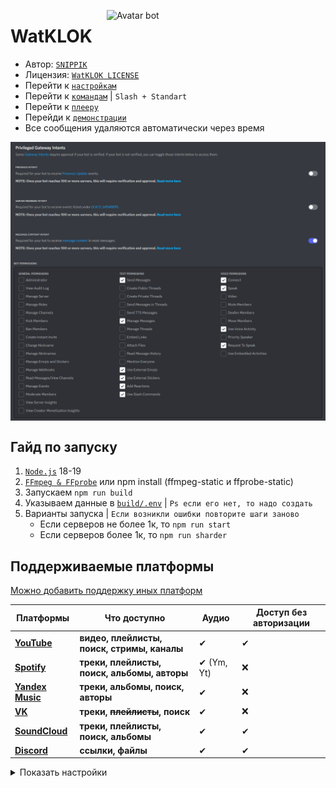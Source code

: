 [<img align="right" alt="Avatar bot" width="350px" src="https://media.discordapp.net/attachments/1016995045783633940/1066418989061910558/Icon_NG.png" />](https://discordapp.com/users/623170593268957214)
# WatKLOK
- Автор: [`SNIPPIK`](https://github.com/SNIPPIK)
- Лицензия: [`WatKLOK LICENSE`](LICENSE.md)
- Перейти к [`настройкам`](db/Config.json)
- Перейти к [`командам`](src/Handler/Commands) | `Slash + Standart`
- Перейти к [`плееру`](src/AudioPlayer)
- Перейди к [`демонстрации`](https://www.youtube.com/watch?v=ncvpyWaxycw)
- Все сообщения удаляются автоматически через время

<img align="center" alt="PGI Settings" width="1000px" src="https://github.com/SNIPPIK/WatKLOK/blob/v2/.github/resource/PGI.png?raw=true" />

<img align="center" alt="Bot Permissions" width="1000px" src="https://github.com/SNIPPIK/WatKLOK/blob/v2/.github/resource/Bot Permissions.png?raw=true" />

## Гайд по запуску
1. [`Node.js`](https://nodejs.org/ru/) 18-19
2. [`FFmpeg & FFprobe`](https://ffmpeg.org/) или npm install (ffmpeg-static и ffprobe-static)
3. Запускаем `npm run build`
4. Указываем данные в [`build/.env`](build/.env) | `Ps если его нет, то надо создать`
5. Варианты запуска | `Если возникли ошибки повторите шаги заново`
   - Если серверов не более 1к, то `npm run start`
   - Если серверов более 1к, то `npm run sharder`

## Поддерживаемые платформы
[Можно добавить поддержку иных платформ](src/AudioPlayer/Structures/SongSupport.ts)

| Платформы                                    | Что доступно                                 | Аудио                    | Доступ без авторизации |
|----------------------------------------------|----------------------------------------------|--------------------------|------------------------|
| [**YouTube**](https://www.youtube.com/)      | **видео, плейлисты, поиск, стримы, каналы**  | ✔                        | ✔                     |
| [**Spotify**](https://open.spotify.com/)     | **треки, плейлисты, поиск, альбомы, авторы** | ✔ (Ym, Yt)               | ❌                    |
| [**Yandex Music**](https://music.yandex.ru/) | **треки, альбомы, поиск, авторы**            | ✔                        | ❌                    |
| [**VK**](https://vk.com/)                    | **треки, ~~плейлисты~~, поиск**              | ✔                        | ❌                    |
| [**SoundCloud**](https://soundcloud.com/)    | **треки, плейлисты, поиск, альбомы**         | ✔                        | ✔                     |
| [**Discord**](https://discord.com/)          | **ссылки, файлы**                            | ✔                        | ✔                     |

<details>
  <summary>Показать настройки</summary>

### Настройки
1. [`.env`](.env) | для не публичных данных
   ```dotenv
    TOKEN="" #Discord bot token
    SPOTIFY_ID="" #Spotify client id
    SPOTIFY_SECRET="" #Spotify client secket
    SOUNDCLOUD="" #Soundcloud client id
    VK_TOKEN="" #Vk auth token (user token, not a bot token)
    YANDEX="" #Ссылка для получения токена https://oauth.yandex.ru/authorize?response_type=token&client_id=23cabbbdc6cd418abb4b39c32c41195d
   ```
2. [`Cookie.json`](db/Cookie.json) | необходим для видео 18+ (**YouTube**)
    ```json5
   {
      "Cookie": ""
   }
   ```
3. [`Config.json`](db/Config.json) | основные настройки
   ```json5
   {
      "APIs": {
         //Лимиты размеров (плейлиста, поиска, топ треков автора)
         "limits": {
            "playlist": 50, //playlist, album
            "search": 15,
            "author": 5
         },

        //Отображать ошибки запросов платформ (ошибки будут видны только в консоли)
        "showErrors": false,
        
        //Отправлять сообщения об ошибках (ошибки будут видны в канале если он указан Channels.sendErrors)
        "sendErrors": false,
      
        //Отображать сообщение о том что нет поддержки аудио у платформ указанных в SongSupport<PlatformsAudio>
        "showWarningAudio": true
      },
      "Channels": {
        //ID канала на который будут отображаться ошибки
        "sendErrors": "",
   
        //ID канала на котором будут отображаться пользователи покинувшие сервер
        "removeUser": ""
      },
      "Bot": {
         "ignoreErrors": true, //Игнорировать ошибки
         "prefix": "!", //Префикс
         "OwnerIDs": [], //Пользователи у которых есть доступ к разделу Owner

         //Бот будет делать вид, что пишет в текстовый канал
         "TypingMessage": true
      },
      //Режим отладки
      "Debug": false,
      //[Beta] Режим общей обработки (все команды, некторые функции будут обрабатыватся постепенно)
      "QueueCallbacks": true,

      //Настройки музыки
      "Music": {
         "CacheMusic": false, //Кешировать музыку? (Значительно ускоряет работу фильтров и seek, как уменьшает кол-во запросов на сервера)
         "CacheDir": "AudioCache", //Путь, где будет сохраниться кеш музыки

         //Отправить ли сообщение о том что производится запрос на <platform>.<type>
         //Параметр игнорирует что в APIs<showWarningAudio>. Если этот параметр выключен, то showWarningAudio будет неактивен независимо от аргумента
         "showGettingData": false,
   
         //Настройки плеера
         "AudioPlayer": {
            "methodSendPackets": "djs", //Каким образом отправлять пакеты (старым способом - djs, новым способом - new)
   
            "sendDuration": 20, //Задержка до начала отправления пакетов
            "updateMessage": 15 //С какой скоростью обновлять сообщение (текущий трек или сейчас играет)
         },
          //Прогресс бар текущего трека
         "ProgressBar": {
            "enable": true, //Состояние (отображать или не отображать)
            "empty": "─", //После точки будет идти empty
            "full": "─", //До точки будет идти full
            "button": "⚪" //Сама точка
         },
         //Настройки аудио
         "Audio": {
             "bitrate": "256k", //Битрейт аудио
             "transition": true //Более плавный переход от одного потока к другому
         },
        //Если у трека, плейлиста, альбома нет картинки будет выбрана _found или _image
        //Если автор трека верифицированный то будет выбрана ver, если нет то _ver
        "images": {
            "ver": "https://media.discordapp.net/attachments/815897363188154408/1028014390299082852/Ok.png",
            "_ver": "https://media.discordapp.net/attachments/815897363188154408/1028014389934174308/Not.png",
            "_found": "https://media.discordapp.net/attachments/815897363188154408/1028014390752055306/WTF.png",
            "_image": "https://media.discordapp.net/attachments/815897363188154408/1028014391146328124/MusciNote.png"
        },
        //Кнопки под сообщение о текущем треке
        //Вариации [{id: "ID emoji"}] или [{name: "emoji"}]
        //Поддержка больших кол-во кнопок будет введена позже
        "Buttons": [
            { "name": "⏪" }, { "name": "⏯" }, { "name": "⏩" }, { "name": "🔃" }
        ]
      },

      //Настройка меню
      "ReactionMenuSettings": {
         "emojis": {
            "back": "⬅️", //Кнопка назад
            "next": "➡️", //Кнопка вперед
            "cancel": "❌" //Удаление меню
         }
      },
   
      //Для голосования (по типу skip, remove, seek)
      "Voting": ["✅", "❌"]
   }
   ```
4. [`Filters.json`](db/Filters.json) | Можно добавлять свои фильтры в конфиг | [`FFmpeg Docs`](https://ffmpeg.org/ffmpeg.html)
    ```json5
   [
      {
         "names": ["name"], //Названия
         "description": "Типа описание", //Описание

         //Сам аргумент, если указывать args то необходимо что-бы в конце аргумента было =
         //Пример atempo=
         "filter": "Аргумент для FFmpeg",

         //Мин, макс - мин и макс аргументы для фильтра
         //Если аргумент не нужен, оставить false
         "args": [1, 3],

         //Ускоряется ли музыка, да то как (arg - ускоряется аргументом, 1.25 - ускоряется в 1.25)
         //Влияет на progress bar
         "speed": "arg"
      }
   ]
     ```
</details>